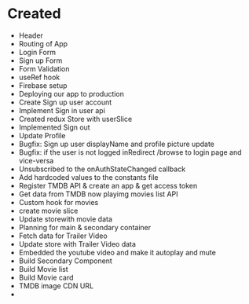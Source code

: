 # Created

- Header
- Routing of App
- Login Form
- Sign up Form
- Form Validation
- useRef hook
- Firebase setup
- Deploying our app to production
- Create Sign up user account
- Implement Sign in user api
- Created redux Store with userSlice
- Implemented Sign out
- Update Profile
- Bugfix: Sign up user displayName and profile picture update
- Bugfix: if the user is not logged inRedirect /browse to login page and vice-versa
- Unsubscribed to the onAuthStateChanged callback
- Add hardcoded values to the constants file
- Register TMDB API & create an app & get access token
- Get data from TMDB now playimg movies list API
- Custom hook for movies
- create movie slice
- Update storewith movie data
- Planning for main & secondary container
- Fetch data for Trailer Video
- Update store with Trailer Video data
- Embedded the youtube video and make it autoplay and mute
- Build Secondary Component
- Build Movie list
- Build Movie card
- TMDB image CDN URL
- 
